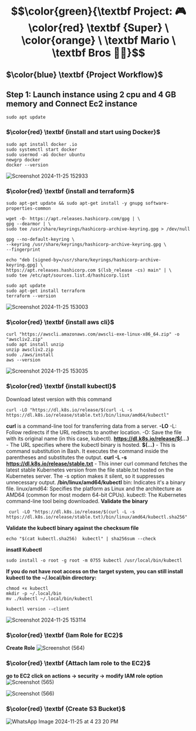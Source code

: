 # $$\color{green}{\textbf Project: 🎮 \color{red} \textbf {Super} \ \color{orange} \ \textbf Mario  \ \textbf Bros 🍄🐢}$$
##  $\color{blue} \textbf {Project  Workflow}$
## Step 1: Launch instance using 2 cpu and 4 GB memory and Connect Ec2 instance 
````
sudo apt update
````
### $\color{red} \textbf {install and start using Docker}$ 
````
sudo apt install docker .io
sudo systemctl start docker
sudo usermod -aG docker ubuntu
newgrp docker
docker --version
````
![Screenshot 2024-11-25 152933](https://github.com/user-attachments/assets/a6c0109e-75f2-4e57-bdcc-0f9cf21f65d5)
### $\color{red} \textbf {install and terraform}$
````
sudo apt-get update && sudo apt-get install -y gnupg software-properties-common

wget -O- https://apt.releases.hashicorp.com/gpg | \
gpg --dearmor | \
sudo tee /usr/share/keyrings/hashicorp-archive-keyring.gpg > /dev/null

gpg --no-default-keyring \
--keyring /usr/share/keyrings/hashicorp-archive-keyring.gpg \
--fingerprint

echo "deb [signed-by=/usr/share/keyrings/hashicorp-archive-keyring.gpg] \
https://apt.releases.hashicorp.com $(lsb_release -cs) main" | \
sudo tee /etc/apt/sources.list.d/hashicorp.list

sudo apt update
sudo apt-get install terraform
terraform --version

````
![Screenshot 2024-11-25 153003](https://github.com/user-attachments/assets/8e313184-69a8-43db-abc0-0d2cee32adbe)
### $\color{red} \textbf {install aws cli}$
````
curl "https://awscli.amazonaws.com/awscli-exe-linux-x86_64.zip" -o "awscliv2.zip"
sudo apt install unzip 
unzip awscliv2.zip
sudo ./aws/install
aws --version
````
![Screenshot 2024-11-25 153035](https://github.com/user-attachments/assets/1aa0842c-79aa-4b2c-aae9-9aa8eadeea7e)
### $\color{red} \textbf {install kubectl}$
Download latest version with this command
````
curl -LO "https://dl.k8s.io/release/$(curl -L -s https://dl.k8s.io/release/stable.txt)/bin/linux/amd64/kubectl"
````
**curl** is a command-line tool for transferring data from a server.
**-LO** -L: Follow redirects if the URL redirects to another location. -O: Save the file with its original name (in this case, kubectl).
**https://dl.k8s.io/release/$(...)** - The URL specifies where the kubectl binary is hosted.
**$(...)** - This is command substitution in Bash. It executes the command inside the parentheses and substitutes the output.
**curl -L -s https://dl.k8s.io/release/stable.txt** - This inner curl command fetches the latest stable Kubernetes version from the file stable.txt hosted on the Kubernetes server. The -s option makes it silent, so it suppresses unnecessary output.
**/bin/linux/amd64/kubectl** 
bin: Indicates it's a binary file. 
linux/amd64: Specifies the platform as Linux and the architecture as AMD64 (common for most modern 64-bit CPUs). 
kubectl: The Kubernetes command-line tool being downloaded.
**Validate the binary**
````
 curl -LO "https://dl.k8s.io/release/$(curl -L -s https://dl.k8s.io/release/stable.txt)/bin/linux/amd64/kubectl.sha256"
````
**Validate the kubectl binary against the checksum file**
````
echo "$(cat kubectl.sha256)  kubectl" | sha256sum --check
````
**insatll Kubectl**
````
sudo install -o root -g root -m 0755 kubectl /usr/local/bin/kubectl
````
**If you do not have root access on the target system, you can still install kubectl to the ~/.local/bin directory:**
````
chmod +x kubectl
mkdir -p ~/.local/bin
mv ./kubectl ~/.local/bin/kubectl
````
````
kubectl version --client
````
![Screenshot 2024-11-25 153114](https://github.com/user-attachments/assets/0fbb09bb-78d0-49d2-8db1-94bd44024ab1)
### $\color{red} \textbf {Iam Role for EC2}$
**Create Role**
![Screenshot (564)](https://github.com/user-attachments/assets/45c281ae-d7a3-4bf7-95bd-f4c30bbc312b)
### $\color{red} \textbf {Attach Iam role to the EC2}$
**go to EC2 click on actions → security → modify IAM role option**
![Screenshot (565)](https://github.com/user-attachments/assets/fe9550e8-4253-4820-84e7-842bd97595b9)

![Screenshot (566)](https://github.com/user-attachments/assets/c3b65c5a-1ad4-4d8e-8a77-64db1d1ec08b)
### $\color{red} \textbf {Create S3 Bucket}$
![WhatsApp Image 2024-11-25 at 4 23 20 PM](https://github.com/user-attachments/assets/92075e18-f566-4052-9a2a-315c8493c723)



